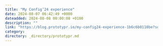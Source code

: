 ```yaml
---
title: "My Config’24 experience"
date: 2024-08-07 06:42:49 +0000
dateadded: 2024-08-08 00:00:08 +0100
description: ""
link: "https://blog.prototypr.io/my-config24-experience-1b6c6b0110be?source=rss----eb297ea1161a---4"
category:
directory: _directory/prototypr.md
---
```

